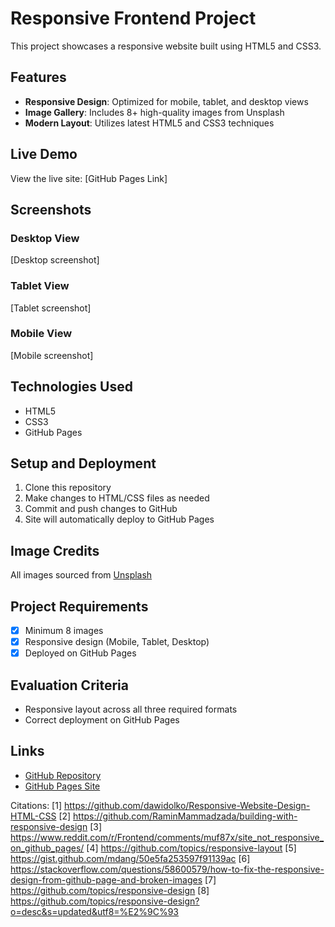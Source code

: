 # Responsive Frontend Project

This project showcases a responsive website built using HTML5 and CSS3.

## Features

- **Responsive Design**: Optimized for mobile, tablet, and desktop views
- **Image Gallery**: Includes 8+ high-quality images from Unsplash
- **Modern Layout**: Utilizes latest HTML5 and CSS3 techniques

## Live Demo

View the live site: [GitHub Pages Link]

## Screenshots

### Desktop View
[Desktop screenshot]

### Tablet View
[Tablet screenshot]

### Mobile View
[Mobile screenshot]

## Technologies Used

- HTML5
- CSS3
- GitHub Pages

## Setup and Deployment

1. Clone this repository
2. Make changes to HTML/CSS files as needed
3. Commit and push changes to GitHub
4. Site will automatically deploy to GitHub Pages

## Image Credits

All images sourced from [Unsplash](https://unsplash.com/)

## Project Requirements

- [x] Minimum 8 images
- [x] Responsive design (Mobile, Tablet, Desktop)
- [x] Deployed on GitHub Pages

## Evaluation Criteria

- Responsive layout across all three required formats
- Correct deployment on GitHub Pages

## Links

- [GitHub Repository](https://github.com/yourusername/your-repo)
- [GitHub Pages Site](https://yourusername.github.io/your-repo)

Citations:
[1] https://github.com/dawidolko/Responsive-Website-Design-HTML-CSS
[2] https://github.com/RaminMammadzada/building-with-responsive-design
[3] https://www.reddit.com/r/Frontend/comments/muf87x/site_not_responsive_on_github_pages/
[4] https://github.com/topics/responsive-layout
[5] https://gist.github.com/mdang/50e5fa253597f91139ac
[6] https://stackoverflow.com/questions/58600579/how-to-fix-the-responsive-design-from-github-page-and-broken-images
[7] https://github.com/topics/responsive-design
[8] https://github.com/topics/responsive-design?o=desc&s=updated&utf8=%E2%9C%93
